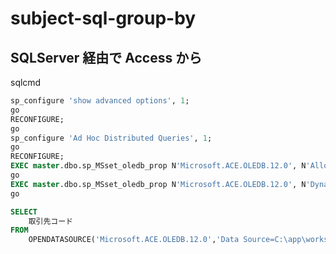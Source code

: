 # subject-sql-group-by

## SQLServer 経由で Access から

sqlcmd

```sql
sp_configure 'show advanced options', 1;
go
RECONFIGURE;
go
sp_configure 'Ad Hoc Distributed Queries', 1;
go
RECONFIGURE;
EXEC master.dbo.sp_MSset_oledb_prop N'Microsoft.ACE.OLEDB.12.0', N'AllowInProcess', 1
go
EXEC master.dbo.sp_MSset_oledb_prop N'Microsoft.ACE.OLEDB.12.0', N'DynamicParameters', 1 
go
```

```sql
SELECT
    取引先コード
FROM
    OPENDATASOURCE('Microsoft.ACE.OLEDB.12.0','Data Source=C:\app\workspace\販売管理.mdb')...取引データ;
```
